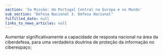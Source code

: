 ```yaml
---
section: '5a Missão: Um Portugal Central na Europa e no Mundo'
sub_section: "Defesa Nacional 3. Defesa Nacional"
fulfilled_date: null
links_to_news_articles: null
---
```


Aumentar significativamente a capacidade de resposta nacional na área da ciberdefesa, para uma verdadeira doutrina de proteção da informação no ciberespaço;